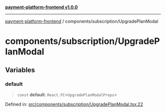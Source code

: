[**payment-platform-frontend v1.0.0**](../../README.md)

***

[payment-platform-frontend](../../README.md) / components/subscription/UpgradePlanModal

# components/subscription/UpgradePlanModal

## Variables

### default

> `const` **default**: `React.FC`\<`UpgradePlanModalProps`\>

Defined in: [src/components/subscription/UpgradePlanModal.tsx:22](https://github.com/lsendel/sass/blob/main/frontend/src/components/subscription/UpgradePlanModal.tsx#L22)
